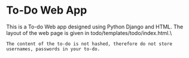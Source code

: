 # To-Do Web App
This is a To-do Web app designed using Python Django and HTML. The layout of the web page is given in todo/templates/todo/index.html.\

```
The content of the to-do is not hashed, therefore do not store usernames, passwords in your to-do.
```
